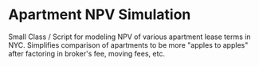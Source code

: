# Apartment NPV Simulation
Small Class / Script for modeling NPV of various apartment lease terms in NYC. Simplifies comparison of apartments to be more "apples to apples" after factoring in broker's fee, moving fees, etc. 
